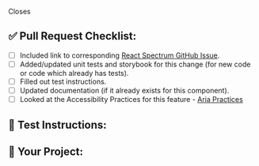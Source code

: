 
Closes <!-- Github issue # here -->

## ✅ Pull Request Checklist:

- [ ] Included link to corresponding [React Spectrum GitHub Issue](https://github.com/watheia/rsp-kit/issues).
- [ ] Added/updated unit tests and storybook for this change (for new code or code which already has tests).
- [ ] Filled out test instructions.
- [ ] Updated documentation (if it already exists for this component).
- [ ] Looked at the Accessibility Practices for this feature - [Aria Practices](https://www.w3.org/TR/wai-aria-practices-1.1/)

## 📝 Test Instructions:

<!--- Include instructions to test this pull request -->

## 🧢 Your Project:

<!--- Company/project for pull request -->
